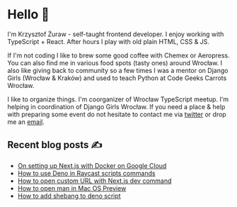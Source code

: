 # Hello 👋

I'm Krzysztof Żuraw - self-taught frontend developer. I enjoy working with TypeScript + React.
After hours I play with old plain HTML, CSS & JS.

If I'm not coding I like to brew some good coffee with Chemex or Aeropress. You can also find me in
various food spots (tasty ones) around Wrocław. I also like giving back to community so a few times
I was a mentor on Django Girls (Wrocław & Kraków) and used to teach Python at Code Geeks Carrots Wrocław.

I like to organize things. I'm coorganizer of Wrocław TypeScript meetup.
I'm helping in coordination of Django Girls Wrocław.
If you need a place & help with preparing some event do not hesitate to contact me via
[twitter](https://twitter.com/krzysztof_zuraw) or drop me an [email](mailto:github@kzuraw.com).

## Recent blog posts ✍️

<!-- FEED-START -->
- [On setting up Next.js with Docker on Google Cloud](https://krzysztofzuraw.com/blog/2021/nextjs-docker-gcloud/)
- [How to use Deno in Raycast scripts commands](https://krzysztofzuraw.com/blog/2021/raycast-deno/)
- [How to open custom URL with Next.js dev command](https://krzysztofzuraw.com/blog/2021/nextjs-custom-dev/)
- [How to open man in Mac OS Preview](https://krzysztofzuraw.com/blog/2021/mac-preview/)
- [How to add shebang to deno script](https://krzysztofzuraw.com/blog/2021/deno-shebang/)
<!-- FEED-END -->